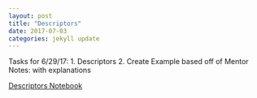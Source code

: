 ```yaml
---
layout: post
title: "Descriptors"
date: 2017-07-03
categories: jekyll update
---
```


Tasks for 6/29/17:
    1. Descriptors
    2. Create Example based off of Mentor Notes: with explanations

[Descriptors Notebook][dn]

[dn]:https://github.com/katierose1029/gsoc_work/blob/master/traitlet_testing/descriptors.ipynb
